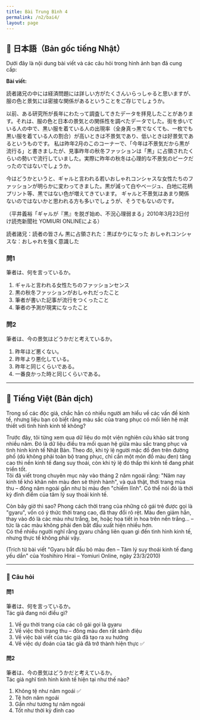 ```yaml
---
title: Bài Trung Bình 4
permalink: /n2/bai4/
layout: page
---
```


## 📖 日本語（Bản gốc tiếng Nhật）

Dưới đây là nội dung bài viết và các câu hỏi trong hình ảnh bạn đã cung cấp:

**Bài viết:**

読者諸兄の中には経済問題には詳しい方がたくさんいらっしゃると思いますが、服の色と景気には密接な関係があるということをご存じでしょうか。

以前、ある研究所が長年にわたって調査してきたデータを拝見したことがあります。それは、服の色と日本の景気との関係性を調べたデータでした。街を歩いている人の中で、黒い服を着ている人の出現率（全身真っ黒でなくても、一枚でも黒い服を着ている人の割合）が高いときは不景気であり、低いときは好景気であるというものです。
私は昨年2月のこのコーナーで、「今年は不景気だから黒が流行る」と書きましたが、見事昨年の秋冬ファッションは「黒」に占領されたくらいの勢いで流行していました。実際に昨年の秋冬は心理的な不景気のピークだったのではないでしょうか。

今はどうかというと、ギャルと言われる若いおしゃれコンシャスな女性たちのファッションが明らかに変わってきました。黒が減って白やベージュ、白地に花柄プリント等、黒ではない色が増えてきています。
ギャルと不景気はあまり関係ないのではないかと思われる方も多いでしょうが、そうでもないのです。

（平井義裕「ギャルが『黒』を脱ぎ始め、不況心理弱まる」2010年3月23日付け読売新聞社 YOMIURI ONLINEによる）

読者諸兄：読者の皆さん
黒に占領された：黒ばかりになった
おしゃれコンシャスな：おしゃれを強く意識した


### 問1  
筆者は、何を言っているか。
1. ギャルと言われる女性たちのファッションセンス
2. 黒の秋冬ファッションがおしゃれだったこと
3. 筆者が書いた記事が流行をつくったこと
4. 筆者の予測が現実になったこと

### 問2
筆者は、今の景気はどうかだと考えているか。
1. 昨年ほど悪くない。
2. 昨年より悪化している。
3. 昨年と同じくらいである。
4. 一番良かった時と同じくらいである。

---

## 📘 Tiếng Việt (Bản dịch)

Trong số các độc giả, chắc hẳn có nhiều người am hiểu về các vấn đề kinh tế, nhưng liệu bạn có biết rằng màu sắc của trang phục có mối liên hệ mật thiết với tình hình kinh tế không?

Trước đây, tôi từng xem qua dữ liệu do một viện nghiên cứu khảo sát trong nhiều năm. Đó là dữ liệu điều tra mối quan hệ giữa màu sắc trang phục và tình hình kinh tế Nhật Bản. Theo đó, khi tỷ lệ người mặc đồ đen trên đường phố (dù không phải toàn bộ trang phục, chỉ cần một món đồ màu đen) tăng cao thì nền kinh tế đang suy thoái, còn khi tỷ lệ đó thấp thì kinh tế đang phát triển tốt.  
Tôi đã viết trong chuyên mục này vào tháng 2 năm ngoái rằng: "Năm nay kinh tế khó khăn nên màu đen sẽ thịnh hành", và quả thật, thời trang mùa thu – đông năm ngoái gần như bị màu đen "chiếm lĩnh". Có thể nói đó là thời kỳ đỉnh điểm của tâm lý suy thoái kinh tế.

Còn bây giờ thì sao? Phong cách thời trang của những cô gái trẻ được gọi là "gyaru", vốn có ý thức thời trang cao, đã thay đổi rõ rệt. Màu đen giảm hẳn, thay vào đó là các màu như trắng, be, hoặc họa tiết in hoa trên nền trắng... – tức là các màu không phải đen bắt đầu xuất hiện nhiều hơn.  
Có thể nhiều người nghĩ rằng gyaru chẳng liên quan gì đến tình hình kinh tế, nhưng thực tế không phải vậy.

(Trích từ bài viết "Gyaru bắt đầu bỏ màu đen – Tâm lý suy thoái kinh tế đang yếu dần" của Yoshihiro Hirai – Yomiuri Online, ngày 23/3/2010)

---

### 📝 Câu hỏi

#### 問1  
筆者は、何を言っているか。  
Tác giả đang nói điều gì?

1. Về gu thời trang của các cô gái gọi là gyaru  
2. Về việc thời trang thu – đông màu đen rất sành điệu  
3. Về việc bài viết của tác giả đã tạo ra xu hướng  
4. Về việc dự đoán của tác giả đã trở thành hiện thực ✅

#### 問2  
筆者は、今の景気はどうかだと考えているか。  
Tác giả nghĩ tình hình kinh tế hiện tại như thế nào?

1. Không tệ như năm ngoái ✅  
2. Tệ hơn năm ngoái  
3. Gần như tương tự năm ngoái  
4. Tốt như thời kỳ đỉnh cao